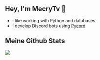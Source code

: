 ## Hey, I'm MecryTv 👋

- I like working with Python and databases
- I develop Discord bots using [Pycord](https://github.com/Pycord-Development/pycord)


## Meine Github Stats
![](https://github-readme-stats.vercel.app/api?username=mecrytv&show_icons=true&theme=radical)
